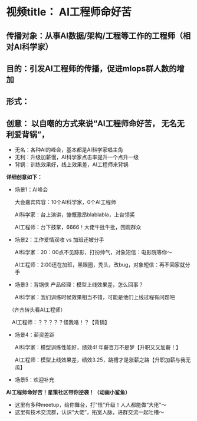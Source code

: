 # 视频title： AI工程师命好苦


## 传播对象：从事AI数据/架构/工程等工作的工程师（相对AI科学家）


## 目的：引发AI工程师的传播，促进mlops群人数的增加

## 形式：

## 创意： 以自嘲的方式来说“AI工程师命好苦， 无名无利爱背锅”，
* 无名：各种AI的峰会，基本都是AI科学家唱主角
* 无利：升级加薪慢，AI科学家点击率提升一个点升一级
* 背锅：训练效果好，线上效果差，AI工程师来背锅


**详细创意如下：**

-   场景1：AI峰会

      大会嘉宾阵容：10个AI科学家，0个AI工程师
      
      AI科学家：台上演讲，慷慨激昂blablabla，上台领奖
      
      AI工程师：台下鼓掌，6666！大佬牛批牛批，围观群众
      

-   场景2：工作爱情双收 vs 加班还被分手

     AI科学家：20：00点不见踪影，打扮帅气，对象短信：电影院等你～

     AI工程师：2:00还在加班，黑眼圈，秃头，改bug，对象短信：再不回家就分手


-   场景3：背锅侠
     产品经理：模型上线效果差，怎么回事？

     AI科学家：我们训练时候效果相当不错，可能是他们上线过程有问题吧

    （齐齐转头看AI工程师）

     AI工程师：？？？？？怪我咯！？【背锅】

-   场景4：薪资差距


     AI科学家：模型训练性能好，绩效4! 年薪百万不是梦【升职又又加薪！】

     AI工程师：模型上线效果差，绩效3.25，跳槽才是涨薪之路【升职加薪与我无瓜】
     
-   场景5：欢迎补充


  
**AI工程师命好苦！星策社区带你逆袭！（动画小鲨鱼）**

-   这里有多种meetup，给你舞台，打“怪”升级！人人都能做“大佬”～
-   这里有技术交流群，认识“大佬”，拓宽人脉，进群交流一起吐槽～

